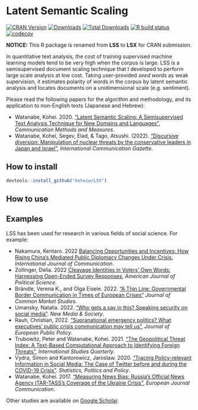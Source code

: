 
# Latent Semantic Scaling

<!-- badges: start -->

[![CRAN
Version](https://www.r-pkg.org/badges/version/LSX)](https://CRAN.R-project.org/package=LSX)
[![Downloads](https://cranlogs.r-pkg.org/badges/LSX)](https://CRAN.R-project.org/package=LSX)
[![Total
Downloads](https://cranlogs.r-pkg.org/badges/grand-total/LSX?color=orange)](https://CRAN.R-project.org/package=LSX)
[![R build
status](https://github.com/koheiw/LSX/workflows/R-CMD-check/badge.svg)](https://github.com/koheiw/LSX/actions)
[![codecov](https://codecov.io/gh/koheiw/LSX/branch/master/graph/badge.svg)](https://app.codecov.io/gh/koheiw/LSX)
<!-- badges: end -->

**NOTICE:** This R package is renamed from **LSS** to **LSX** for CRAN
submission.

In quantitative text analysis, the cost of training supervised machine
learning models tend to be very high when the corpus is large. LSS is a
semisupervised document scaling technique that I developed to perform
large scale analysis at low cost. Taking user-provided *seed words* as
weak supervision, it estimates polarity of words in the corpus by latent
semantic analysis and locates documents on a unidimensional scale
(e.g. sentiment).

Please read the following papers for the algorithm and methodology, and
its application to non-English texts (Japanese and Hebrew):

- Watanabe, Kohei. 2020. [“Latent Semantic Scaling: A Semisupervised
  Text Analysis Technique for New Domains and
  Languages”](https://www.tandfonline.com/doi/full/10.1080/19312458.2020.1832976),
  *Communication Methods and Measures*.
- Watanabe, Kohei, Segev, Elad, & Tago, Atsushi. (2022). [“Discursive
  diversion: Manipulation of nuclear threats by the conservative leaders
  in Japan and
  Israel”](https://journals.sagepub.com/doi/full/10.1177/17480485221097967),
  *International Communication Gazette*.

## How to install

``` r
devtools::install_github("koheiw/LSX")
```

## How to use

## Examples

LSS has been used for research in various fields of social science. For
example:

- Nakamura, Kentaro. 2022 [Balancing Opportunities and Incentives: How
  Rising China’s Mediated Public Diplomacy Changes Under
  Crisis](https://ijoc.org/index.php/ijoc/article/view/18676/3968),
  *International Journal of Communication*.
- Zollinger, Delia. 2022 [Cleavage Identities in Voters’ Own Words:
  Harnessing Open-Ended Survey
  Responses](https://onlinelibrary.wiley.com/doi/10.1111/ajps.12743),
  *American Journal of Political Science*.
- Brändle, Verena K., and Olga Eisele. 2022. [“A Thin Line: Governmental
  Border Communication in Times of European
  Crises”](https://onlinelibrary.wiley.com/doi/full/10.1111/jcms.13398)
  *Journal of Common Market Studies*.
- Umansky, Natalia. 2022. [“Who gets a say in this? Speaking security on
  social
  media”](https://journals.sagepub.com/doi/10.1177/14614448221111009).
  *New Media & Society*.
- Rauh, Christian, 2022. [“Supranational emergency politics? What
  executives’ public crisis communication may tell
  us”](https://www.tandfonline.com/doi/full/10.1080/13501763.2021.1916058),
  *Journal of European Public Policy*.
- Trubowitz, Peter and Watanabe, Kohei. 2021. [“The Geopolitical Threat
  Index: A Text-Based Computational Approach to Identifying Foreign
  Threats”](https://academic.oup.com/isq/advance-article/doi/10.1093/isq/sqab029/6278490),
  *International Studies Quarterly*.
- Vydra, Simon and Kantorowicz, Jaroslaw. 2020. [“Tracing
  Policy-relevant Information in Social Media: The Case of Twitter
  before and during the COVID-19
  Crisis”](https://www.degruyter.com/document/doi/10.1515/spp-2020-0013/html).
  *Statistics, Politics and Policy*.
- Watanabe, Kohei. 2017. [“Measuring News Bias: Russia’s Official News
  Agency ITAR-TASS’s Coverage of the Ukraine
  Crisis”](http://journals.sagepub.com/eprint/TBc9miIc89njZvY3gyAt/full),
  *European Journal Communication*.

Other studies are available on [Google
Scholar](https://scholar.google.com/scholar?oi=bibs&hl=en&cites=5312969973901591795).
